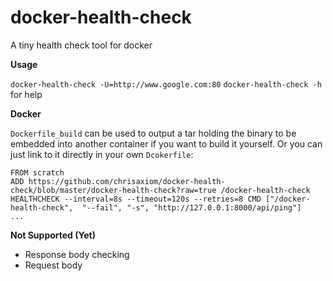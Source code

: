 # docker-health-check
A tiny health check tool for docker

**Usage**

`docker-health-check -U=http://www.google.com:80`
`docker-health-check -h` for help

**Docker**

`Dockerfile_build` can be used to output a tar holding the binary to be embedded into another container if you want to build it yourself.  Or you can just link to it directly in your own `Dcokerfile`:

```
FROM scratch
ADD https://github.com/chrisaxiom/docker-health-check/blob/master/docker-health-check?raw=true /docker-health-check
HEALTHCHECK --interval=8s --timeout=120s --retries=8 CMD ["/docker-health-check",  "--fail", "-s", "http://127.0.0.1:8000/api/ping"]
...
```

**Not Supported (Yet)**

- Response body checking
- Request body


